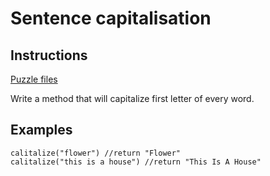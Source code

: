 # Sentence capitalisation

## Instructions

[Puzzle files](.)

Write a method that will capitalize first letter of every word.

## Examples

```
calitalize("flower") //return "Flower"
calitalize("this is a house") //return "This Is A House"
```


